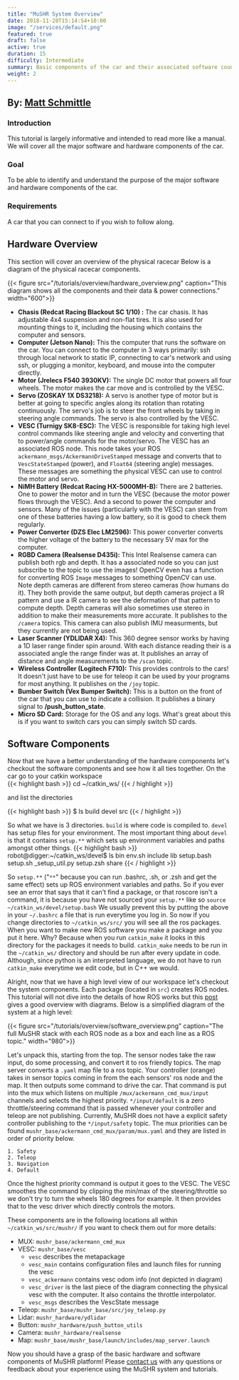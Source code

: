 ```yaml
---
title: "MuSHR System Overview"
date: 2018-11-28T15:14:54+10:00
image: "/services/default.png"
featured: true
draft: false
active: true
duration: 15
difficulty: Intermediate
summary: Basic components of the car and their associated software counterparts.
weight: 2
---
```


<h2> By: <a href=https://www.mattschmittle.com/>Matt Schmittle</a></h2>                              

### Introduction
This tutorial is largely informative and intended to read more like a manual. We will cover all the major software and hardware components of the car.

### Goal 
To be able to identify and understand the purpose of the major software and hardware components of the car.

### Requirements
A car that you can connect to if you wish to follow along.

## Hardware Overview
This section will cover an overview of the physical racecar Below is a diagram of the physical racecar components.

{{< figure src="/tutorials/overview/hardware_overview.png" caption="This diagram shows all the components and their data & power connections." width="600">}}

* __Chasis (Redcat Racing Blackout SC 1/10) :__ The car chasis. It has adjustable 4x4 suspension and non-flat tires. It is also used for mounting things to it, including the housing which contains the computer and sensors.
* __Computer (Jetson Nano):__ This the computer that runs the software on the car. You can connect to the computer in 3 ways primarily: ssh through local network to static IP, connecting to car's network and using ssh, or plugging a monitor, keyboard, and mouse into the computer directly. 
* __Motor (Jrelecs F540 3930KV):__  The single DC motor that powers all four wheels. The motor makes the car move and is controlled by the VESC.
* __Servo (ZOSKAY 1X DS3218):__ A servo is another type of motor but is better at going to specific angles along its rotation than rotating continuously. The servo's job is to steer the front wheels by taking in steering angle commands. The servo is also controlled by the VESC.
* __VESC (Turnigy SK8-ESC):__ The VESC is responsible for taking high level control commands like steering angle and velocity and converting that to power/angle commands for the motor/servo. The VESC has an associated ROS node. This node takes your ROS `ackermann_msgs/AckermannDriveStamped` message and converts that to `VescStateStamped` (power), and `Float64` (steering angle) messages. These messages are something the physical VESC can use to control the motor and servo.
* __NiMH Battery (Redcat Racing HX-5000MH-B):__ There are 2 batteries. One to power the motor and in turn the VESC (because the motor power flows through the VESC). And a second to power the computer and sensors. Many of the issues (particularly with the VESC) can stem from one of these batteries having a low battery, so it is good to check them regularly.
* __Power Converter (DZS Elec LM2596):__ This power converter converts the higher voltage of the battery to the necessary 5V max for the computer.
* __RGBD Camera (Realsense D435i):__ This Intel Realsense camera can publish both rgb and depth. It has a associated node so you can just subscribe to the topic to use the images! OpenCV even has a function for converting ROS `Image` messages to something OpenCV can use. Note depth cameras are different from stereo cameras (how humans do it). They both provide the same output, but depth cameras project a IR pattern and use a IR camera to see the deformation of that pattern to compute depth. Depth cameras will also sometimes use stereo in addition to make their measurements more accurate. It publishes to the `/camera` topics. This camera can also publish IMU measurments, but they currently are not being used.
* __Laser Scanner (YDLIDAR X4):__ This 360 degree sensor works by having a 1D laser range finder spin around. With each distance reading their is a associated angle the range finder was at. It publishes an array of distance and angle measurements to the `/scan` topic.
* __Wireless Controller (Logitech F710):__ This provides controls to the cars! It doesn't just have to be use for teleop it can be used by your programs for most anything. It publishes on the `/joy` topic.
* __Bumber Switch (Vex Bumper Switch):__ This is a button on the front of the car that you can use to indicate a collision. It publishes a binary signal to **/push_button_state**.
* __Micro SD Card:__ Storage for the OS and any logs. What's great about this is if you want to switch cars you can simply switch SD cards.


## Software Components
 Now that we have a better understanding of the hardware components let's checkout the software components and see how it all ties together.
On the car go to your catkin workspace  
{{< highlight bash >}}
 cd ~/catkin_ws/
{{< / highlight >}}

 and list the directories

{{< highlight bash >}}
$ ls
build  devel  src
{{< / highlight >}}

So what we have is 3 directories. `build` is where code is compiled to. `devel` has setup files for your environment. The most important thing about `devel` is that it contains `setup.**` which sets up environment variables and paths amongst other things. 
 {{< highlight bash >}}
robot@digger:~/catkin_ws/devel$ ls
bin  env.sh  include  lib  setup.bash  setup.sh  _setup_util.py  setup.zsh  share
 {{< / highlight >}}

 So `setup.**` ("`**`" because you can run .bashrc, .sh, or .zsh and get the same effect) sets up ROS environment variables and paths. So if you ever see an error that says that it can't find a package, or that roscore isn't a command, it is because you have not sourced your `setup.**` like so
 `source ~/catkin_ws/devel/setup.bash`
We usually prevent this by putting the above in your `~/.bashrc` a file that is run everytime you log in. 
So now if you change directories to `~/catkin_ws/src/` you will see all the ros packages. When you want to make new ROS software you make a package and you put it here. Why? Because when you run `catkin_make` it looks in this directory for the packages it needs to build. `catkin_make` needs to be run in the `~/catkin_ws/` directory and should be run after every update in code. Although, since python is an interpreted language, we do not have to run `catkin_make` everytime we edit code, but in C++ we would.

Alright, now that we have a high level view of our workspace let's checkout the system components. Each package (located in `src`) creates ROS nodes. This tutorial will not dive into the details of how ROS works but this [post](https://robohub.org/ros-101-intro-to-the-robot-operating-system/) gives a good overview with diagrams. Below is a simplified diagram of the system at a high level:

{{< figure src="/tutorials/overview/software_overview.png" caption="The full MuSHR stack with each ROS node as a box and each line as a ROS topic." width="980">}}

Let's unpack this, starting from the top. The sensor nodes take the raw input, do some processing, and  convert it to ros friendly topics. The map server converts a `.yaml` map file to a ros topic. Your controller (orange) takes in sensor topics coming in from the each sensors' ros node and the map. It then outputs some command to drive the car. That command is put into the mux which listens on multiple `/mux/ackermann_cmd_mux/input` channels and selects the highest priority. `*/input/default` is a zero throttle/steering command that is passed whenever your controller and teleop are not publishing. 
Currently, MuSHR does not have a explicit safety controller publishing to the `*/input/safety` topic. The mux priorities can be found `mushr_base/ackermann_cmd_mux/param/mux.yaml` and they are listed in order of priority below.  

	1. Safety  
	2. Teleop  
	3. Navigation  
	4. Default  

Once the highest priority command is output it goes to the VESC. The VESC smoothes the command by clipping the min/max of the steering/throttle so we don't try to turn the wheels 180 degrees for example. It then provides that to the vesc driver which directly controls the motors.

These components are in the following locations all within `~/catkin_ws/src/mushr/` if you want to check them out for more details:
  
 - MUX:  `mushr_base/ackermann_cmd_mux`  
 - VESC: `mushr_base/vesc`  
	- `vesc` describes the metapackage  
	- `vesc_main` contains configuration files and launch files for running the vesc  
	- `vesc_ackermann` contains vesc odom info (not depicted in diagram)  
	- `vesc_driver` is the last piece of the diagram connecting the physical vesc with the computer. It also contains the throttle interpolator.  
	- `vesc_msgs` describes the VescState message  
- Teleop: `mushr_base/mushr_base/src/joy_teleop.py`  
- Lidar: `mushr_hardware/ydlidar`  
- Button: `mushr_hardware/push_button_utils`  
- Camera: `mushr_hardware/realsense`  
- Map: `mushr_base/mushr_base/launch/includes/map_server.launch`  

Now you should have a grasp of the basic hardware and software components of MuSHR platform! Please [contact us](/contact) with any questions or feedback about your experience using the MuSHR system and tutorials.
